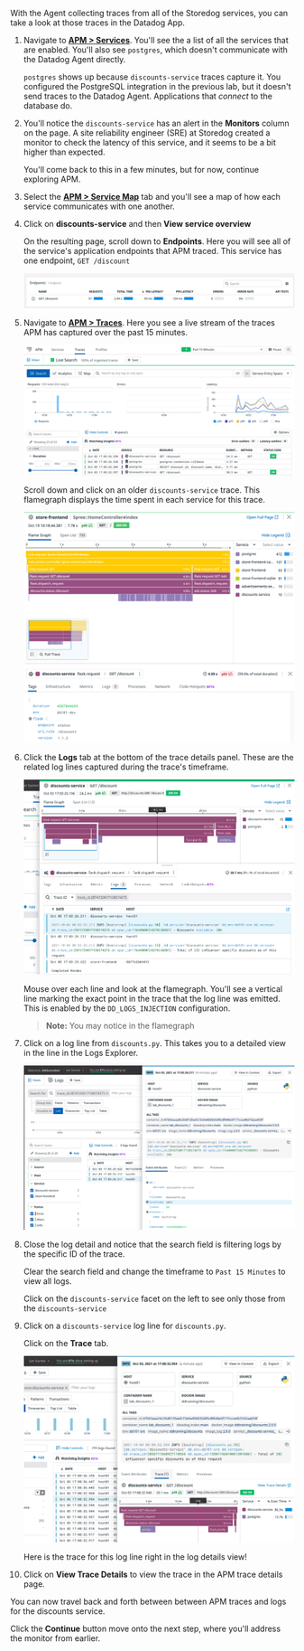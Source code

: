 With the Agent collecting traces from all of the Storedog services, you can take a look at those traces in the Datadog App.

1. Navigate to <a href="https://app.datadoghq.com/apm/services?env=dd101-dev" target="_datadog">**APM > Services**</a>. You'll see the a list of all the services that are enabled. You'll also see `postgres`, which doesn't communicate with the Datadog Agent directly.

    `postgres` shows up because `discounts-service` traces capture it. You configured the PostgreSQL integration in the previous lab, but it doesn't send traces to the Datadog Agent. Applications that *connect* to the database do.

1. You'll notice the `discounts-service` has an alert in the **Monitors** column on the page. A site reliability engineer (SRE) at Storedog created a monitor to check the latency of this service, and it seems to be a bit higher than expected.

    You'll come back to this in a few minutes, but for now, continue exploring APM.

1. Select the <a href="https://app.datadoghq.com/apm/map?env=dd101-dev" target="_datadog">**APM > Service Map**</a> tab and you'll see a map of how each service communicates with one another.

1. Click on **discounts-service** and then **View service overview**

    On the resulting page, scroll down to **Endpoints**. Here you will see all of the service's application endpoints that APM traced. This service has one endpoint, `GET /discount`

    ![Discounts service endpoints](./assets/discounts_apm_services_endpoints.png)

1. Navigate to <a href="https://app.datadoghq.com/apm/traces?query=env%3Add101-dev" target="_datadog"> **APM > Traces**</a>. Here you see a live stream of the traces APM has captured over the past 15 minutes. 

    ![Discounts APM traces](./assets/discounts_apm_traces.png)

    Scroll down and click on an older `discounts-service` trace. This flamegraph displays the time spent in each service for this trace. 

    ![Discounts APM trace flamegraph](./assets/apm-traces-flamegraph.png)

1. Click the **Logs** tab at the bottom of the trace details panel. These are the related log lines captured during the trace's timeframe.

    ![Discounts APM trace detail log tab](./assets/discounts_apm_traces_logs_tab.png)

    Mouse over each line and look at the flamegraph. You'll see a vertical line marking the exact point in the trace that the log line was emitted. This is enabled by the `DD_LOGS_INJECTION` configuration.

    > **Note:** You may notice in the flamegraph 

1. Click on a log line from `discounts.py`. This takes you to a detailed view in the line in the Logs Explorer.

    ![Discounts trace to log line](./assets/discounts_trace_to_logline.png)

1. Close the log detail and notice that the search field is filtering logs by the specific ID of the trace. 

    Clear the search field and change the timeframe to `Past 15 Minutes` to view all logs.

    Click on the `discounts-service` facet on the left to see only those from the `discounts-service`

1. Click on a `discounts-service` log line for `discounts.py`.

    Click on the **Trace** tab.

    ![Traces in logs](./assets/discounts_apm_traces_in_logs.png)

    Here is the trace for this log line right in the log details view!

1. Click on **View Trace Details** to view the trace in the APM trace details page. 

You can now travel back and forth between between APM traces and logs for the discounts service.  

Click the **Continue** button move onto the next step, where you'll address the monitor from earlier.
